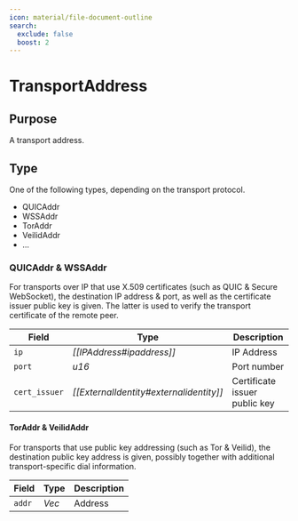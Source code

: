 ```yaml
---
icon: material/file-document-outline
search:
  exclude: false
  boost: 2
---
```


# TransportAddress

## Purpose

A transport address.

## Type

One of the following types, depending on the transport protocol.

- QUICAddr
- WSSAddr
- TorAddr
- VeilidAddr
- ...

### QUICAddr & WSSAddr

For transports over IP that use X.509 certificates (such as QUIC & Secure WebSocket),
the destination IP address & port, as well as the certificate issuer public key is given.
The latter is used to verify the transport certificate of the remote peer.

| Field         | Type                                    | Description                   |
|---------------|-----------------------------------------|-------------------------------|
| `ip`          | *[[IPAddress#ipaddress]]*               | IP Address                    |
| `port`        | *u16*                                   | Port number                   |
| `cert_issuer` | *[[ExternalIdentity#externalidentity]]* | Certificate issuer public key |

#### TorAddr & VeilidAddr

For transports that use public key addressing (such as Tor & Veilid),
the destination public key address is given,
possibly together with additional transport-specific dial information.

| Field  | Type        | Description |
|--------|-------------|-------------|
| `addr` | *Vec<u8>* | Address     |
